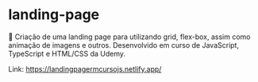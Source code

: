 # landing-page
📄 Criação de uma landing page para utilizando grid, flex-box, assim como animação de imagens e outros. Desenvolvido em curso de JavaScript, TypeScript e HTML/CSS da Udemy.

Link: https://landingpagermcursojs.netlify.app/
